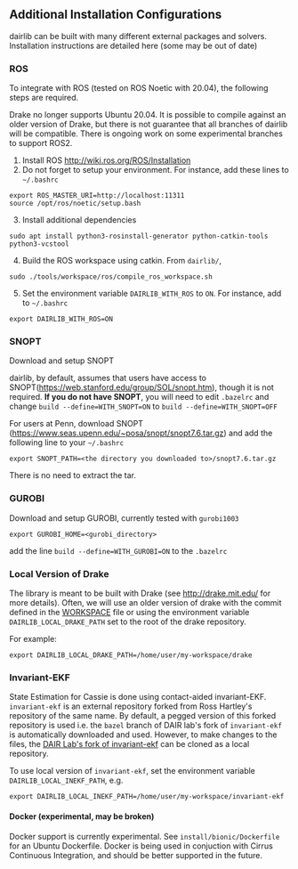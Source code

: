 ## Additional Installation Configurations

dairlib can be built with many different external packages and solvers. Installation instructions are detailed here (some may be out of date)

### ROS
To integrate with ROS (tested on ROS Noetic with 20.04), the following steps are required.

Drake no longer supports Ubuntu 20.04. It is possible to compile against an older version of Drake, but there is not guarantee that all branches of dairlib will be compatible.
There is ongoing work on some experimental branches to support ROS2.
 
1. Install ROS http://wiki.ros.org/ROS/Installation
2. Do not forget to setup your environment. For instance, add these lines to `~/.bashrc`
```
export ROS_MASTER_URI=http://localhost:11311
source /opt/ros/noetic/setup.bash 
```
3. Install additional dependencies
```
sudo apt install python3-rosinstall-generator python-catkin-tools python3-vcstool
```
4. Build the ROS workspace using catkin. From `dairlib/`,
```
sudo ./tools/workspace/ros/compile_ros_workspace.sh
```
5. Set the environment variable `DAIRLIB_WITH_ROS` to `ON`. For instance, add to `~/.bashrc`
```
export DAIRLIB_WITH_ROS=ON
```

### SNOPT
Download and setup SNOPT

dairlib, by default, assumes that users have access to SNOPT(https://web.stanford.edu/group/SOL/snopt.htm), though it is not required. **If you do not have SNOPT**, you will need to edit `.bazelrc` and change `build --define=WITH_SNOPT=ON` to `build --define=WITH_SNOPT=OFF`

For users at Penn, download SNOPT (https://www.seas.upenn.edu/~posa/snopt/snopt7.6.tar.gz) and add the following line to your `~/.bashrc`
```
export SNOPT_PATH=<the directory you downloaded to>/snopt7.6.tar.gz
```

There is no need to extract the tar.

### GUROBI
Download and setup GUROBI, currently tested with `gurobi1003`

```
export GUROBI_HOME=<gurobi_directory>
```

add the line `build --define=WITH_GUROBI=ON` to the `.bazelrc`

### Local Version of Drake
The library is meant to be built with Drake (see http://drake.mit.edu/ for more details). Often, we will use an older version of drake with the commit defined in the [WORKSPACE](WORKSPACE) file or using the environment variable `DAIRLIB_LOCAL_DRAKE_PATH` set to the root of the drake repository.

For example:
```
export DAIRLIB_LOCAL_DRAKE_PATH=/home/user/my-workspace/drake
```

### Invariant-EKF
State Estimation for Cassie is done using contact-aided invariant-EKF. `invariant-ekf` is an external repository forked from Ross Hartley's repository of the same name. By default, a pegged version of this forked repository is used i.e. the `bazel` branch of DAIR lab's fork of `invariant-ekf` is automatically downloaded and used. However, to make changes to the files, the [DAIR Lab's fork of invariant-ekf](https://github.com/DAIRLab/invariant-ekf/tree/bazel "DAIR Lab's fork of invariant-ekf") can be cloned as a local repository.

To use local version of `invariant-ekf`, set the environment variable `DAIRLIB_LOCAL_INEKF_PATH`, e.g.
```
export DAIRLIB_LOCAL_INEKF_PATH=/home/user/my-workspace/invariant-ekf
```




#### Docker (experimental, may be broken)
Docker support is currently experimental. See `install/bionic/Dockerfile` for an Ubuntu Dockerfile. Docker is being used in conjuction with Cirrus Continuous Integration, and should be better supported in the future.
